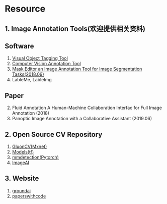 # Resource

## 1. Image Annotation Tools(欢迎提供相关资料)

## Software

1. [Visual Object Tagging Tool](https://github.com/Microsoft/VoTT)
2. [Computer Vision Annotation Tool](https://github.com/opencv/cvat/)
3. [Mask Editor an Image Annotation Tool for Image Segmentation Tasks(2018.09)](https://github.com/Chuanhai/Mask-Editor)
4. LableMe, LableImg



## Paper

2. Fluid Annotation A Human-Machine Collaboration Interfac for Full Image Annotation (2018)
3. Panoptic Image Annotation with a Collaborative Assistant (2019.06)



## 2. Open Source CV Repository 
1. [GluonCV(Mxnet)](https://gluon-cv.mxnet.io/model_zoo/classification.html)
2. [Models(tf)](https://github.com/tensorflow/models/tree/master/research/object_detection)
3. [mmdetection(Pytorch)](https://github.com/open-mmlab/mmdetection)
4. [ImageAI](https://github.com/OlafenwaMoses/ImageAI)

## 3. Website

1. [groundai](https://www.groundai.com/)
2. [paperswithcode](https://paperswithcode.com/)

